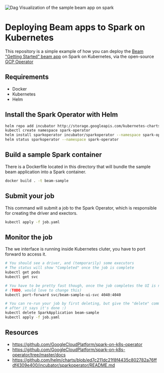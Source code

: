 ![Dag Visualization of the sample beam app on spark](https://github.com/THEjoezack/beam-on-spark-on-kubernetes/blob/master/Dockerfile/dag-visualization.png)

# Deploying Beam apps to Spark on Kubernetes

This repository is a simple example of how you can deploy the [Beam "Getting Started" beam app](https://beam.apache.org/get-started/wordcount-example/) on Spark on Kubernetes, via the open-source [GCP Operator](https://github.com/GoogleCloudPlatform/spark-on-k8s-operator)

## Requirements

- Docker
- Kubernetes
- Helm

## Install the Spark Operator with Helm

```bash
helm repo add incubator http://storage.googleapis.com/kubernetes-charts-incubator
kubectl create namespace spark-operator
helm install sparkoperator incubator/sparkoperator --namespace spark-operator --set sparkJobNamespace=default
helm status sparkoperator --namespace spark-operator
```

## Build a sample Spark container

There is a Dockerfile located in this directory that will bundle the sample beam application into a Spark container.

```bash
docker build . -t beam-sample
```

## Submit your job

This command will submit a job to the Spark Operator, which is responsible for creating the driver and exectors.

```bash
kubectl apply -f job.yaml
```

## Monitor the job

The we interface is running inside Kubernetes cluter, you have to port forward to access it.

```bash
# You should see a driver, and (temporarily) some executors
# The status will show "Completed" once the job is complete
kubectl get pods
kubectl get svc

# You have to be pretty fast though, once the job completes the UI is non-functional
# (TODO, would love to change this)
kubectl port-forward svc/beam-sample-ui-svc 4040:4040

# You can re-run your job by first deleting, but give the "delete" command a couple seconds
# after it says it's done :)
kubectl delete SparkApplication beam-sample
kubectl apply -f job.yaml
```

## Resources

- https://github.com/GoogleCloudPlatform/spark-on-k8s-operator
- https://github.com/GoogleCloudPlatform/spark-on-k8s-operator/tree/master/docs
- https://github.com/helm/charts/blob/ed7c211dc21f8f4435c802782a76ffdf4309e400/incubator/sparkoperator/README.md
